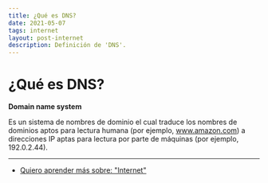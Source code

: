 ```yaml
---
title: ¿Qué es DNS?
date: 2021-05-07
tags: internet
layout: post-internet
description: Definición de 'DNS'.
---
```


# ¿Qué es DNS?
**Domain name system**

Es un sistema de nombres de dominio el cual traduce los nombres de dominios aptos para lectura humana (por ejemplo, www.amazon.com) a direcciones IP aptas para lectura por parte de máquinas (por ejemplo, 192.0.2.44).

***

- [Quiero aprender más sobre: "Internet"](../00/internet)
